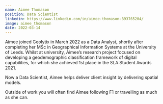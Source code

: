 ```yaml
---
name: Aimee Thomason
position: Data Scientist
linkedin: https://www.linkedin.com/in/aimee-thomason-393765204/
image: aimee_thomason
date: 2022-03-14
---
```


Aimee joined Geolytix in March 2022 as a Data Analyst, shortly after completing her MSc in Geographical Information Systems at the University of Leeds. Whilst at university, Aimee’s research project focused on developing a geodemographic classification framework of digital capabilities, for which she achieved 1st place in the SLA Student Awards 2021.

Now a Data Scientist, Aimee helps deliver client insight by delivering spatial models.

Outside of work you will often find Aimee following F1 or travelling as much as she can.
